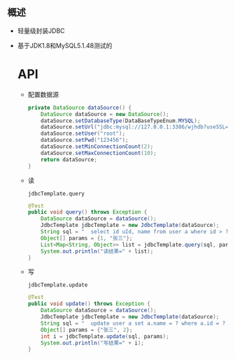 ## 概述
* 轻量级封装JDBC

* 基于JDK1.8和MySQL5.1.48测试的

  #  API

  * 配置数据源

    ```java
    private DataSource dataSource() {
    	DataSource dataSource = new DataSource();
    	dataSource.setDatabaseType(DataBaseTypeEnum.MYSQL);
    	dataSource.setUrl("jdbc:mysql://127.0.0.1:3306/wjhdb?useSSL=false&serverTimezone=GMT%2B8");
    	dataSource.setUser("root");
    	dataSource.setPwd("123456");
    	dataSource.setMinConnectionCount(2);
    	dataSource.setMaxConnectionCount(10);
    	return dataSource;
    }
    ```

    

  * 读

    `jdbcTemplate.query`

    ```java
    @Test
    public void query() throws Exception {
    	DataSource dataSource = dataSource();
    	JdbcTemplate jdbcTemplate = new JdbcTemplate(dataSource);
    	String sql = "  select id uId, name from user a where id > ? and name <> ?  ";
    	Object[] params = {1, "张三"};
    	List<Map<String, Object>> list = jdbcTemplate.query(sql, params);
    	System.out.println("读结果=" + list);
    }   
    ```

    

  * 写

    `jdbcTemplate.update`

    ```java
    @Test
    public void update() throws Exception {
    	DataSource dataSource = dataSource();
    	JdbcTemplate jdbcTemplate = new JdbcTemplate(dataSource);
    	String sql = "  update user a set a.name = ? where a.id = ?  ";
    	Object[] params = {"张三", 2};
    	int i = jdbcTemplate.update(sql, params);
    	System.out.println("写结果=" + i);
    }
    
    ```

    



## 

